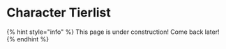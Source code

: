 # Character Tierlist

{% hint style="info" %}
This page is under construction! Come back later!
{% endhint %}

